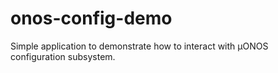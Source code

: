 # onos-config-demo
Simple application to demonstrate how to interact with µONOS configuration subsystem.
